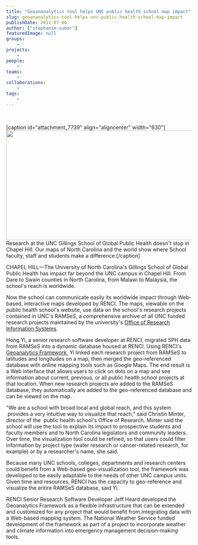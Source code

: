 ```yaml
---
title: "Geoananalytics tool helps UNC public health school map impact"
slug: geoananalytics-tool-helps-unc-public-health-school-map-impact
publishDate: 2011-07-06
author: ["stephanie-suber"]
featuredImage: null
groups:
    - 
projects:
    - 
people:
    - 
teams: 
    - 
collaborations:
    - 
tags:
    -
---
```


&nbsp;

[caption id="attachment_7739" align="aligncenter" width="630"]<a href="https://www.renci.org/wp-content/uploads/2011/07/Screen-shot-2011-07-06-at-4.16.55-PM.png"><img class="wp-image-7739 size-full" title="UNC Gillings School of Global Public Health map" src="https://www.renci.org/wp-content/uploads/2011/07/Screen-shot-2011-07-06-at-4.16.55-PM.png" alt="" width="630" height="298" /></a> Research at the UNC Gillings School of Global Public Health doesn't stop in Chapel Hill. Our maps of North Carolina and the world show where School faculty, staff and students make a difference.[/caption]

CHAPEL HILL—The University of North Carolina's Gillings School of Global Public Health has impact far beyond the UNC campus in Chapel Hill. From Dare to Swain counties in North Carolina, from Malawi to Malaysia, the school's reach is worldwide.



Now the school can communicate easily its worldwide impact through Web-based, interactive maps developed by RENCI. The maps, viewable on the public health school's website, use data on the school's research projects contained in UNC's RAMSeS, a comprehensive archive of all UNC funded research projects maintained by the university's <a href="http://research.unc.edu/offices/research-info-systems/index.htm" target="_blank">Office of Research Information Systems</a>.

Hong Yi, a senior research software developer at RENCI, migrated SPH data from RAMSeS into a dynamic database housed at RENCI. Using RENCI's <a href="../focus-areas/visualization/geoanalytics-framework" target="_blank">Geoanalytics Framework,</a> Yi linked each research project from RAMSeS to latitudes and longitudes on a map, then merged the geo-referenced database with online mapping tools such as Google Maps. The end result is a Web interface that allows users to click on dots on a map and see information about current, previous, or all public health school projects at that location. When new research projects are added to the RAMSeS database, they automatically are added to the geo-referenced database and can be viewed on the map.

"We are a school with broad local and global reach, and this system  provides a very intuitive way to visualize that reach," said Christin Minter, director of the  public health school's Office of Research. Minter said the school will use the tool to explain its impact to prospective students and faculty members and to North Carolina legislators and community leaders. Over time, the visualization tool could be refined, so that users could filter information by project type (water research or cancer-related research, for example) or by a researcher's name, she said.

Because many UNC schools, colleges, departments and research centers could benefit from a Web-based geo-visualization tool, the framework was developed to be easily adaptable to the needs of other UNC campus units. Given time and resources, RENCI has the capacity to geo-reference and visualize the entire RAMSeS database, said Yi.

RENCI Senior Research Software Developer Jeff Heard developed the Geoanalytics Framework as a flexible infrastructure that can be extended and customized for any project that would benefit from integrating data with a Web-based mapping system. The National Weather Service funded development of the framework as part of a project to incorporate weather and climate information into emergency management decision-making tools.

<!-- old tags: ["Geoanalytics","Gillings School of Global Public Health","visualization"] -->
